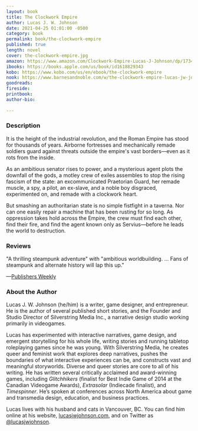 ```yaml
---
layout: book
title: The Clockwork Empire
author: Lucas J. W. Johnson
date: 2021-04-25 01:01:00 -0500
category: book
permalink: book/the-clockwork-empire
published: true
length: novel
cover: the-clockwork-empire.jpg
amazon: https://www.amazon.com/Clockwork-Empire-Lucas-J-Johnson/dp/1734154969
ibooks: https://books.apple.com/us/book/id1618829343
kobo: https://www.kobo.com/us/en/ebook/the-clockwork-empire
nook: https://www.barnesandnoble.com/w/the-clockwork-empire-lucas-jw-johnson/1141346732
goodreads:
fireside:
printbook:
author-bio:
  
---
```


### Description

It is the height of the industrial revolution, and the Roman Empire has stood for thousands of years. Airborne fortresses and mechanically remade soldiers guard against threats outside the empire's vast borders—even as it rots from the inside.

As an ambitious senator rises to power, and a mysterious agent plots the downfall of the gods, a motley crew of exiles assembles to stop the rising fascism of the state: an excommunicated Praetorian Guard, her remade muscle, a spy, a pilot, an ex-slave, and a noble boy disgraced, experimented on, and remade with a clockwork heart.

But smashing an authoritarian state is no simple fistfight in a taverna. Nor can one easily repair a machine that has been rusting for so long. As oppression takes hold across the Empire, the crew must find each other, find their fire, and find the agent known only as Servius—before he leads the world to destruction.

### Reviews

"A thrilling steampunk adventure" with "ambitious worldbuilding. ... Fans of steampunk and alternate history will lap this up."

—[Publishers Weekly](https://www.publishersweekly.com/978-1-73415-496-2)

### About the Author

Lucas J. W. Johnson (he/him) is a writer, game designer, and entrepreneur. He is the author of several published short stories, and the Founder and Studio Director of Silverstring Media Inc., a narrative design studio working primarily in videogames.

Lucas has experimented with interactive narratives, game design, and emergent storytelling for his whole life, writing stories and running tabletop roleplaying games since he was young. With Silverstring Media, he creates queer and feminist work that explores deep narratives, pushes the boundaries of what interactive experiences can be, and constructs vast and meaningful storyworlds. Diverse and queer stories are core to all of his writing. He has written several critically acclaimed and award-winning games, including _Glitchhikers_ (finalist for Best Indie Game of 2014 at the Canadian Videogame Awards), _Extrasolar_ (Indiecade finalist), and _Timespinner_. He’s spoken at conferences across North America about game and transmedia design, education, and business practices.

Lucas lives with his husband and cats in Vancouver, BC. You can find him online at his website, [lucasjwjohnson.com](https://www.lucasjwjohnson.com/), and on Twitter as [@lucasjwjohnson](https://twitter.com/lucasjwjohnson).
